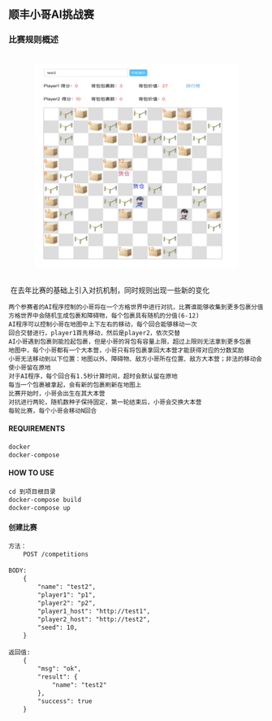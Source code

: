 ## 顺丰小哥AI挑战赛

### 比赛规则概述

<div align="center" style="padding-top:20px;padding-bottom:20px">
<img src="./xxx.jpg" width = "400" height = "400" alt="图片名称" align=center />
</div>

 在去年比赛的基础上引入对抗机制，同时规则出现一些新的变化

    两个参赛者的AI程序控制的小哥将在一个方格世界中进行对抗，比赛谁能够收集到更多包裹分值
    方格世界中会随机生成包裹和障碍物，每个包裹具有随机的分值(6-12)
    AI程序可以控制小哥在地图中上下左右的移动，每个回合能够移动一次
    回合交替进行，player1首先移动，然后是player2，依次交替
    AI小哥遇到包裹则能捡起包裹，但是小哥的背包有容量上限，超过上限则无法拿到更多包裹
    地图中，每个小哥都有一个大本营，小哥只有将包裹拿回大本营才能获得对应的分数奖励
    小哥无法移动到以下位置：地图以外、障碍物、敌方小哥所在位置、敌方大本营；非法的移动会使小哥留在原地
    对于AI程序，每个回合有1.5秒计算时间，超时会默认留在原地
    每当一个包裹被拿起，会有新的包裹刷新在地图上
    比赛开始时，小哥会出生在其大本营
    对抗进行两轮，随机数种子保持固定，第一轮结束后，小哥会交换大本营
    每轮比赛，每个小哥会移动N回合

#### REQUIREMENTS

    docker 
    docker-compose

#### HOW TO USE

    cd 到项目根目录
    docker-compose build
    docker-compose up


#### 创建比赛

    方法：
        POST /competitions

    BODY:
        {
            "name": "test2",
            "player1": "p1",
            "player2": "p2",
            "player1_host": "http://test1",
            "player2_host": "http://test2",
            "seed": 10,
        }

    返回值:
        {
            "msg": "ok",
            "result": {
                "name": "test2"
            },
            "success": true
        }


